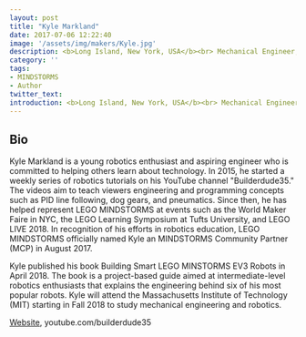 ```yaml
---
layout: post
title: "Kyle Markland"
date: 2017-07-06 12:22:40
image: '/assets/img/makers/Kyle.jpg'
description: <b>Long Island, New York, USA</b><br> Mechanical Engineer, BuilderDude35
category: ''
tags:
- MINDSTORMS
- Author
twitter_text:
introduction: <b>Long Island, New York, USA</b><br> Mechanical Engineer, BuilderDude35
---
```




## Bio

Kyle Markland is a young robotics enthusiast and aspiring engineer who is committed to helping others learn about technology. In 2015, he started a weekly series of robotics tutorials on his YouTube channel "Builderdude35." The videos aim to teach viewers engineering and programming concepts such as PID line following, dog gears, and pneumatics. Since then, he has helped represent LEGO MINDSTORMS at events such as the World Maker Faire in NYC, the LEGO Learning Symposium at Tufts University, and LEGO LIVE 2018. In recognition of his efforts in robotics education, LEGO MINDSTORMS officially named Kyle an MINDSTORMS Community Partner (MCP) in August 2017.

Kyle published his book Building Smart LEGO MINSTORMS EV3 Robots in April 2018. The book is a project-based guide aimed at intermediate-level robotics enthusiasts that explains the engineering behind six of his most popular robots. Kyle will attend the Massachusetts Institute of Technology (MIT) starting in Fall 2018 to study mechanical engineering and robotics.

[Website](http://builderdude35.com), youtube.com/builderdude35
